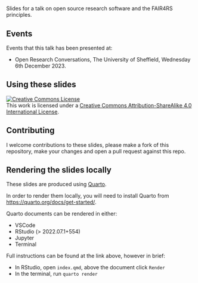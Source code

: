 # 

Slides for a talk on open source research software and the FAIR4RS principles.

## Events
Events that this talk has been presented at:
* Open Research Conversations, The University of Sheffield, Wednesday 6th December 2023.

## Using these slides
<a rel="license" href="http://creativecommons.org/licenses/by-sa/4.0/"><img alt="Creative Commons License" style="border-width:0" src="https://i.creativecommons.org/l/by-sa/4.0/80x15.png" /></a><br />This work is licensed under a <a rel="license" href="http://creativecommons.org/licenses/by-sa/4.0/">Creative Commons Attribution-ShareAlike 4.0 International License</a>.

## Contributing
I welcome contributions to these slides, please make a fork of this repository, make your changes and open a pull request against this repo.

## Rendering the slides locally
These slides are produced using [Quarto](https://quarto.org).

In order to render them locally, you will need to install Quarto from <https://quarto.org/docs/get-started/>.

Quarto documents can be rendered in either:
* VSCode
* RStudio (> 2022.07.1+554)
* Jupyter
* Terminal

Full instructions can be found at the link above, however in brief:
* In RStudio, open `index.qmd`, above the document click `Render`
* In the terminal, run `quarto render`
